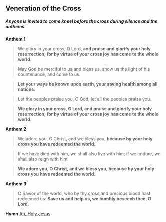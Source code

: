 ## Veneration of the Cross
##### Anyone is invited to come kneel before the cross during silence and the anthems.

**Anthem 1**
> We glory in your cross, O Lord,
**and praise and glorify your holy resurrection;
for by virtue of your cross
joy has come to the whole world.**

> May God be merciful to us and bless us,
show us the light of his countenance, and come to us.

> **Let your ways be known upon earth,
your saving health among all nations.**

> Let the peoples praise you, O God;
let all the peoples praise you.

> **We glory in your cross, O Lord,
and praise and glorify your holy resurrection;
for by virtue of your cross
joy has come to the whole world.**

**Anthem 2**
> We adore you, O Christ, and we bless you,
**because by your holy cross you have redeemed the world.**

> If we have died with him, we shall also live with him;
if we endure, we shall also reign with him.

> **We adore you, O Christ, and we bless you,
because by your holy cross you have redeemed the world.**

**Anthem 3**
> O Savior of the world,
		who by thy cross and precious blood hast redeemed us:
		**Save us and help us, we humbly beseech thee, O Lord.**

**Hymn**
[Ah, Holy Jesus](https://vimeo.com/522382442)
